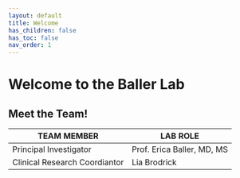 ```yaml
---
layout: default
title: Welcome
has_children: false
has_toc: false
nav_order: 1
---
```


# Welcome to the Baller Lab

## Meet the Team!

| TEAM MEMBER | LAB ROLE |
| ----------- | ----------- |
| Principal Investigator | Prof. Erica Baller, MD, MS |
| Clinical Research Coordiantor | Lia Brodrick |
